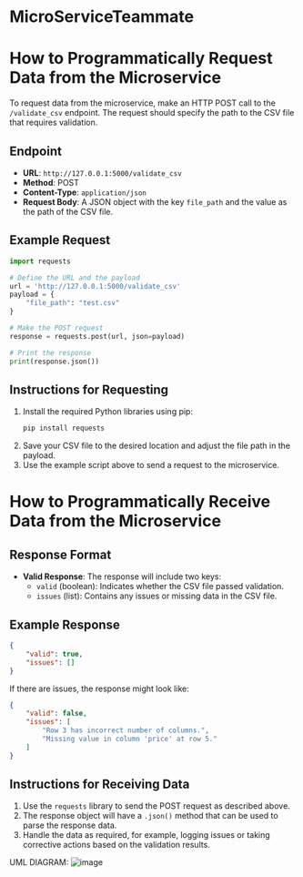 # MicroServiceTeammate

# How to Programmatically Request Data from the Microservice

To request data from the microservice, make an HTTP POST call to the `/validate_csv` endpoint. The request should specify the path to the CSV file that requires validation.

## Endpoint
- **URL**: `http://127.0.0.1:5000/validate_csv`
- **Method**: POST
- **Content-Type**: `application/json`
- **Request Body**: A JSON object with the key `file_path` and the value as the path of the CSV file.

## Example Request
```python
import requests

# Define the URL and the payload
url = 'http://127.0.0.1:5000/validate_csv'
payload = {
    "file_path": "test.csv"
}

# Make the POST request
response = requests.post(url, json=payload)

# Print the response
print(response.json())
```

## Instructions for Requesting
1. Install the required Python libraries using pip:
   ```sh
   pip install requests
   ```
2. Save your CSV file to the desired location and adjust the file path in the payload.
3. Use the example script above to send a request to the microservice.

# How to Programmatically Receive Data from the Microservice

## Response Format
- **Valid Response**: The response will include two keys:
  - `valid` (boolean): Indicates whether the CSV file passed validation.
  - `issues` (list): Contains any issues or missing data in the CSV file.

## Example Response
```json
{
    "valid": true,
    "issues": []
}
```
If there are issues, the response might look like:
```json
{
    "valid": false,
    "issues": [
        "Row 3 has incorrect number of columns.",
        "Missing value in column 'price' at row 5."
    ]
}
```

## Instructions for Receiving Data
1. Use the `requests` library to send the POST request as described above.
2. The response object will have a `.json()` method that can be used to parse the response data.
3. Handle the data as required, for example, logging issues or taking corrective actions based on the validation results.


UML DIAGRAM:
![image](https://github.com/user-attachments/assets/06b2355d-c315-4b42-a7bb-edb779f7015d)
